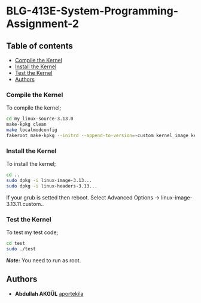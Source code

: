# BLG-413E-System-Programming-Assignment-2

## Table of contents
<!--ts-->
  * [Compile the Kernel](#compile-the-kernel)
  * [Install the Kernel](#install-the-kernel)
  * [Test the Kernel](#test-the-kernel)
  * [Authors](#authors)
<!--te-->

### Compile the Kernel
To compile the kernel;
```bash
cd my_linux-source-3.13.0
make-kpkg clean
make localmodconfig
fakeroot make-kpkg --initrd --append-to-version=-custom kernel_image kernel_headers
```
### Install the Kernel
To install the kernel;
```bash
cd ..
sudo dpkg -i linux-image-3.13...
sudo dpkg -i linux-headers-3.13...
```
If your grub is setted then reboot.
Select Advanced Options -> linux-image-3.13.11.custom..

### Test the Kernel
To test my test code;
```bash
cd test
sudo ./test
```
***Note:*** You need to run as root.

## Authors
* **Abdullah AKGÜL** [aportekila](https://github.com/aportekila)

